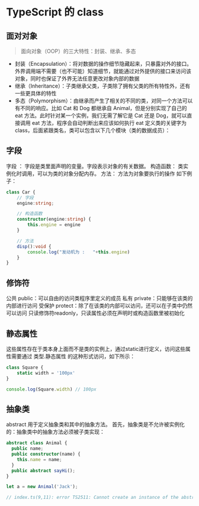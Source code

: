 # TypeScript 的 class

## 面对对象

>面向对象（OOP）的三大特性：封装、继承、多态

* 封装（Encapsulation）：将对数据的操作细节隐藏起来，只暴露对外的接口。外界调用端不需要（也不可能）知道细节，就能通过对外提供的接口来访问该对象，同时也保证了外界无法任意更改对象内部的数据
* 继承（Inheritance）：子类继承父类，子类除了拥有父类的所有特性外，还有一些更具体的特性
* 多态（Polymorphism）：由继承而产生了相关的不同的类，对同一个方法可以有不同的响应。比如 Cat 和 Dog 都继承自 Animal，但是分别实现了自己的 eat 方法。此时针对某一个实例，我们无需了解它是 Cat 还是 Dog，就可以直接调用 eat 方法，程序会自动判断出来应该如何执行 eat
定义类的关键字为 class，后面紧跟类名，类可以包含以下几个模块（类的数据成员）：

## 字段

字段 ： 字段是类里面声明的变量。字段表示对象的有关数据。
构造函数： 类实例化时调用，可以为类的对象分配内存。
方法： 方法为对象要执行的操作
如下例子：

```ts
class Car {
    // 字段
    engine:string;

    // 构造函数
    constructor(engine:string) {
        this.engine = engine
    }

    // 方法
    disp():void {
        console.log("发动机为 :   "+this.engine)
    }
}
```

## 修饰符

公共 public：可以自由的访问类程序里定义的成员
私有 private：只能够在该类的内部进行访问
受保护 protect：除了在该类的内部可以访问，还可以在子类中仍然可以访问
只读修饰符readonly，只读属性必须在声明时或构造函数里被初始化

## 静态属性

这些属性存在于类本身上面而不是类的实例上，通过static进行定义，访问这些属性需要通过 类型.静态属性 的这种形式访问，如下所示：

```ts
class Square {
    static width = '100px'
}

console.log(Square.width) // 100px
```

## 抽象类

abstract 用于定义抽象类和其中的抽象方法。
首先，抽象类是不允许被实例化的：抽象类中的抽象方法必须被子类实现：

```ts
abstract class Animal {
  public name;
  public constructor(name) {
    this.name = name;
  }
  public abstract sayHi();
}

let a = new Animal('Jack');

// index.ts(9,11): error TS2511: Cannot create an instance of the abstract class 'Animal'.
```
